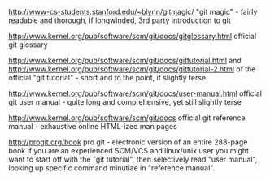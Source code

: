 http://www-cs-students.stanford.edu/~blynn/gitmagic/ "git magic" - fairly readable and thorough, if longwinded, 3rd party introduction to git

http://www.kernel.org/pub/software/scm/git/docs/gitglossary.html official git glossary


http://www.kernel.org/pub/software/scm/git/docs/gittutorial.html and http://www.kernel.org/pub/software/scm/git/docs/gittutorial-2.html of the official "git tutorial" - short and to the point, if slightly terse

http://www.kernel.org/pub/software/scm/git/docs/user-manual.html official git user manual - quite long and comprehensive, yet still slightly terse

http://www.kernel.org/pub/software/scm/git/docs official git reference manual - exhaustive online HTML-ized man pages

http://progit.org/book pro git - electronic version of an entire 288-page book
if you are an experienced SCM/VCS and linux/unix user you might want to start off with the "git tutorial", then selectively read "user manual", looking up specific command minutiae in "reference manual".